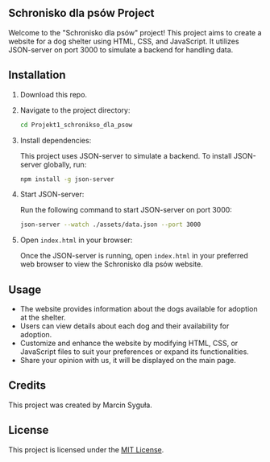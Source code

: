 
##  Schronisko dla psów Project

Welcome to the "Schronisko dla psów" project! This project aims to create a website for a dog shelter using HTML, CSS, and JavaScript. It utilizes JSON-server on port 3000 to simulate a backend for handling data.

## Installation

1. Download this repo.
2. Navigate to the project directory:

    ```bash
    cd Projekt1_schronikso_dla_psow
    ```

3. Install dependencies:

    This project uses JSON-server to simulate a backend. To install JSON-server globally, run:

    ```bash
    npm install -g json-server
    ```

4. Start JSON-server:

    Run the following command to start JSON-server on port 3000:

    ```bash
    json-server --watch ./assets/data.json --port 3000
    ```

5. Open `index.html` in your browser:

    Once the JSON-server is running, open `index.html` in your preferred web browser to view the Schronisko dla psów website.

## Usage

- The website provides information about the dogs available for adoption at the shelter.
- Users can view details about each dog and their availability for adoption.
- Customize and enhance the website by modifying HTML, CSS, or JavaScript files to suit your preferences or expand its functionalities.
- Share your opinion with us, it will be displayed on the main page.


## Credits

This project was created by Marcin Syguła.

## License

This project is licensed under the [MIT License](LICENSE).
